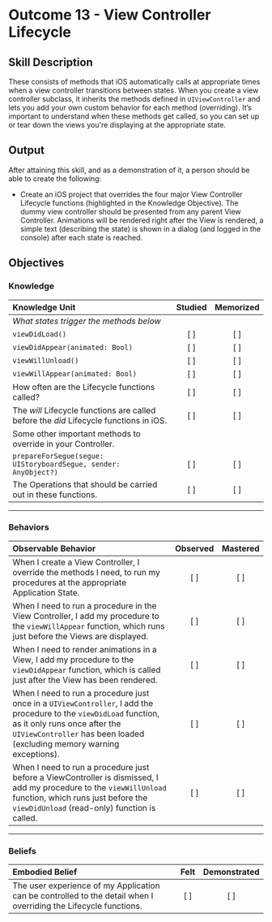 # Outcome 13 - View Controller Lifecycle
## Skill Description

These consists of methods that iOS automatically calls at appropriate times when a view controller transitions between states. When you create a view controller subclass, it inherits the methods defined in `UIViewController` and lets you add your own custom behavior for each method (overriding). It’s important to understand when these methods get called, so you can set up or tear down the views you're displaying at the appropriate state.

## Output
After attaining this skill, and as a demonstration of it, a person should be able to create the following:

- Create an iOS project that overrides the four major View Controller Lifecycle functions (highlighted in the Knowledge Objective). The dummy view controller should be presented from any parent View Controller. Animations will be rendered right after the View is rendered, a simple text (describing the state) is shown in a dialog (and logged in the console) after each state is reached.

## Objectives
### Knowledge

| Knowledge Unit   |      Studied      | Memorized |
|:-------------|:------------------:|:--------:|
| _What states trigger the methods below_ |
| `viewDidLoad()` | [ ] | [ ] |
| `viewDidAppear(animated: Bool)` | [ ] | [ ] |
| `viewWillUnload()` | [ ] | [ ] |
| `viewWillAppear(animated: Bool)` | [ ] | [ ] |
| How often are the Lifecycle functions called? | [ ] | [ ] |
| The _will_ Lifecycle functions are called before the _did_ Lifecycle functions in iOS. | [ ] | [ ] |
| Some other important methods to override in your Controller. |
| `prepareForSegue(segue: UIStoryboardSegue, sender: AnyObject?)` | [ ] | [ ] |
| The Operations that should be carried out in these functions. | [ ] | [ ] |

------

### Behaviors

| Observable Behavior   |      Observed      | Mastered |
|:-------------|:------------------:|:--------:|
| When I create a View Controller, I override the methods I need, to run my procedures at the appropriate Application State. | [ ] | [ ] |
| When I need to run a procedure in the View Controller, I add my procedure to the `viewWillAppear` function, which runs just before the Views are displayed. | [ ] | [ ] |
| When I need to render animations in a View, I add my procedure to the `viewDidAppear` function, which is called just after the View has been rendered. | [ ] | [ ] |
| When I need to run a procedure just once in a `UIViewController`, I add the procedure to the `viewDidLoad` function, as it only runs once after the `UIViewController` has been loaded (excluding memory warning exceptions). | [ ] | [ ] |
| When I need to run a procedure just before a ViewController is dismissed, I add my procedure to the `viewWillUnload` function, which runs just before the `viewDidUnload` (read-only) function is called. | [ ] | [ ] |

------

### Beliefs

| Embodied Belief   |      Felt      | Demonstrated |
|:-------------|:------------------:|:--------:|
| The user experience of my Application can be controlled to the detail when I  overriding the Lifecycle functions. | [ ] | [ ] |
